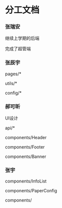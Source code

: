 # 分工文档

### 张瑞安

继续上学期的后端

完成了超管端

### 张辰宇

pages/*

utils/*

config/*

### 郝可昕

UI设计

api/*

components/Header

components/Footer

components/Banner

### 张宇

components/InfoList

components/PaperConfig

components/